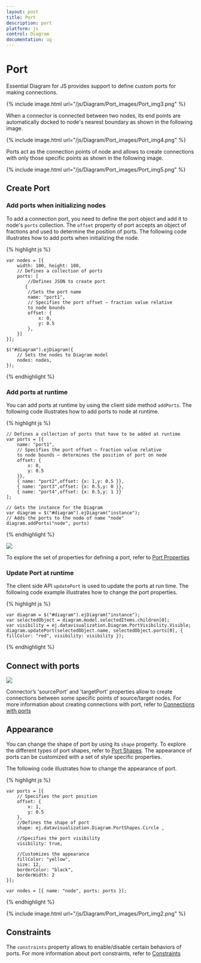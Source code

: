 ```yaml
---
layout: post
title: Port
description: port
platform: js
control: Diagram
documentation: ug
---
```


# Port

Essential Diagram for JS provides support to define custom ports for making connections.

{% include image.html url="/js/Diagram/Port_images/Port_img3.png" %}

When a connector is connected between two nodes, its end points are automatically docked to node's nearest boundary as shown in the following image. 

{% include image.html url="/js/Diagram/Port_images/Port_img4.png" %}

Ports act as the connection points of node and allows to create connections with only those specific points as shown in the following image.

{% include image.html url="/js/Diagram/Port_images/Port_img5.png" %}

## Create Port

### Add ports when initializing nodes

To add a connection port, you need to define the port object and add it to node's `ports` collection. The `offset` property of port accepts an object of fractions and used to determine the position of ports. The following code illustrates how to add ports when initializing the node.

{% highlight js %}

    var nodes = [{
        width: 100, height: 100,
        // Defines a collection of ports
        ports: [    
            //Defines JSON to create port    
           {    
            //Sets the port name    
            name: "port1",    
            // Specifies the port offset – fraction value relative         
            to node bounds     
            offset: {    
                x: 0,    
                y: 0.5    
            },    
        }]    
    }];
    
    $("#diagram").ejDiagram({    
        // Sets the nodes to Diagram model    
        nodes: nodes,    
    });
    
{% endhighlight %} 

### Add ports at runtime

You can add ports at runtime by using the client side method `addPorts`. The following code illustrates how to add ports to node at runtime.

{% highlight js %}

    // Defines a collection of ports that have to be added at runtime    
    var ports = [{    
        name: "port1",    
        // Specifies the port offset – fraction value relative         
        to node bounds – determines the position of port on node    
        offset: {    
            x: 0,    
            y: 0.5    
        }},    
        { name: "port2",offset: {x: 1,y: 0.5 }},    
        { name: "port3",offset: {x: 0.5,y: 0 }},    
        { name: "port4",offset: {x: 0.5,y: 1 }}        
    ];
    
    // Gets the instance for the Diagram    
    var diagram = $("#diagram").ejDiagram("instance");    
    // Adds the ports to the node of name "node"    
    diagram.addPorts("node", ports)

{% endhighlight %}

![]("/js/Diagram/Port_images/Port_img1.png") 

To explore the set of properties for defining a port, refer to [Port Properties](/js/api/ejDiagram "members:nodes-ports")

### Update Port at runtime
     
The client side API `updatePort` is used to update the ports at run time. The following code example illustrates how to change the port properties.

{% highlight js %}

    var diagram = $("#diagram").ejDiagram("instance");
    var selectedObject = diagram.model.selectedItems.children[0];
    var visibility = ej.datavisualization.Diagram.PortVisibility.Visible;
    diagram.updatePort(selectedObject.name, selectedObject.ports[0], { fillColor: "red", visibility: visibility });

{% endhighlight %}


## Connect with ports    

![]("/js/Diagram/Port_images/Port_img2.png") 


Connector’s 'sourcePort' and 'targetPort' properties allow to create connections between some specific points of source/target nodes. 
For more information about creating connections with port, refer to [Connections with ports](/js/Diagram/Connector "Connections with ports")  

## Appearance 

You can change the shape of port by using its `shape` property. To explore the different types of port shapes, refer to [Port Shapes](/js/api/global "PortShapes").
The appearance of ports can be customized with a set of style specific properties. 

The following code illustrates how to change the appearance of port.

{% highlight js %}

    var ports = [{     
        // Specifies the port position    
        offset: {    
            x: 1,    
            y: 0.5    
        },
        //Defines the shape of port     
        shape: ej.datavisualization.Diagram.PortShapes.Circle ,
                        
        //Specifies the port visibility     
        visibility: true,    
        
        //Customizes the appearance    
        fillColor: "yellow",  
        size: 12,    
        borderColor: "black",      
        borderWidth: 2    
    }];
    
    var nodes = [{ name: "node", ports: ports }];
   
{% endhighlight %}

{% include image.html url="/js/Diagram/Port_images/Port_img2.png" %}

## Constraints

The `constraints` property allows to enable/disable certain behaviors of ports. For more information about port constraints, refer to [Constraints](/js/Diagram/Constraints "Port Constraints")
















 
